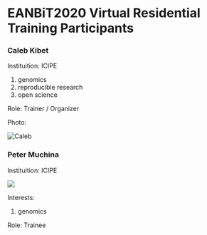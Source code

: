 # EANBiT2020 Virtual Residential Training Participants

### Caleb Kibet
Instituition: ICIPE

1. genomics
1. reproducible research
1. open science

Role: Trainer / Organizer

Photo: 

![Caleb](https://avatars2.githubusercontent.com/u/3762127?s=460&u=6207a79932618c06f74b5f21378b27fecc770eb1&v=4)






















### Peter Muchina
Instituition: ICIPE

![](https://i1.wp.com/bioinnovate-africa.org/wp-content/uploads/2019/06/icipe_logo.jpg?resize=1400%2C9999&ssl=1)

Interests: 
1. genomics


Role: Trainee


